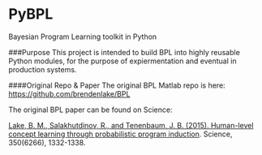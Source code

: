 # PyBPL
Bayesian Program Learning toolkit in Python

###Purpose
This project is intended to build BPL into highly reusable Python modules, for the purpose of expiermentation and eventual in production systems.

####Original Repo & Paper
The original BPL Matlab repo is here: https://github.com/brendenlake/BPL

The original BPL paper can be found on Science:

[Lake, B. M., Salakhutdinov, R., and Tenenbaum, J. B. (2015). Human-level concept learning through probabilistic program induction](http://www.sciencemag.org/content/350/6266/1332.abstract). Science, 350(6266), 1332-1338.
